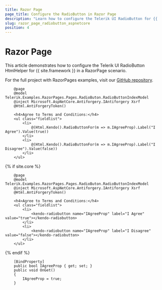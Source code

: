 ```yaml
---
title: Razor Page
page_title: Configure the RadioButton in Razor Page
description: "Learn how to configure the Telerik UI RadioButton for {{ site.framework }} in Razor Page scenario."
slug: razor_page_radiobutton_aspnetcore
position: 4
---
```


# Razor Page

This article demonstrates how to configure the Telerik UI RadioButton HtmlHelper for {{ site.framework }} in a RazorPage scenario.

For the full project with RazorPages examples, visit our [GitHub repository](https://github.com/telerik/ui-for-aspnet-core-examples/tree/master/Telerik.Examples.RazorPages).

```tab-HtmlHelper(cshtml)
    @page
    @model Telerik.Examples.RazorPages.Pages.RadioButon.RadioButtonIndexModel
    @inject Microsoft.AspNetCore.Antiforgery.IAntiforgery Xsrf
    @Html.AntiForgeryToken()

    <h4>Agree to Terms and Conditions:</h4>
    <ul class="fieldlist">
        <li>
            @(Html.Kendo().RadioButtonFor(m => m.IAgreeProp).Label("I Agree").Value(true))
        </li>
        <li>
            @(Html.Kendo().RadioButtonFor(m => m.IAgreeProp).Label("I Disagree").Value(false))
        </li>
    </ul>
```
{% if site.core %}
```tab-TagHelper(cshtml)
    @page
    @model Telerik.Examples.RazorPages.Pages.RadioButon.RadioButtonIndexModel
    @inject Microsoft.AspNetCore.Antiforgery.IAntiforgery Xsrf
    @Html.AntiForgeryToken()

    <h4>Agree to Terms and Conditions:</h4>
    <ul class="fieldlist">
        <li>
            <kendo-radiobutton name="IAgreeProp" label="I Agree" value="true"></kendo-radiobutton>
        </li>
        <li>
            <kendo-radiobutton name="IAgreeProp" label="I Disagree" value="false"></kendo-radiobutton>
        </li>
    </ul>
```
{% endif %}
```tab-PageModel(cshtml.cs)      
	[BindProperty]
    public bool IAgreeProp { get; set; }
    public void OnGet()
    {
        IAgreeProp = true;
    }
```
